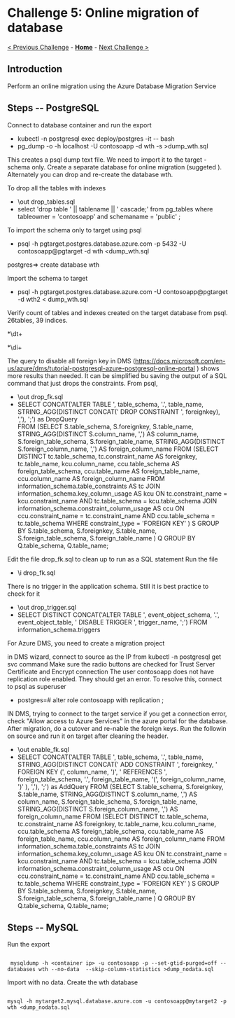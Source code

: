 # Challenge 5: Online migration of database

[< Previous Challenge](./04-offline-cutover-validation.md) - **[Home](../README.md)** - [Next Challenge >](./06-online-cutover-validation.md)

## Introduction

Perform an online migration using the Azure Database Migration Service

## Steps -- PostgreSQL

Connect to database container and run the export 

* kubectl -n postgresql exec deploy/postgres -it -- bash
* pg_dump -o -h localhost -U contosoapp -d wth -s >dump_wth.sql

This creates a psql dump text file. We need to import it to the target - schema only. Create a separate database for online migration (suggeted ). Alternately you can drop and re-create the database wth.

To drop all the tables with indexes

*  \out drop_tables.sql
*  select 'drop table ' || tablename || ' cascade;'  from pg_tables where tableowner = 'contosoapp' and schemaname = 'public' ;

To import the schema only to target using psql

* psql -h pgtarget.postgres.database.azure.com -p 5432 -U contosoapp@pgtarget  -d wth <dump_wth.sql

postgres=> create database wth

Import the schema to target

* psql -h pgtarget.postgres.database.azure.com -U contosoapp@pgtarget -d wth2 < dump_wth.sql

Verify count of tables and indexes created on the target database from psql. 26tables, 39 indices.

*\dt+

*\di+

The query to disable all foreign key in DMS  (https://docs.microsoft.com/en-us/azure/dms/tutorial-postgresql-azure-postgresql-online-portal )  shows more results than needed. It can be simplified bu saving the output of a SQL command that just drops the constraints. From psql,

* \out drop_fk.sql
* SELECT CONCAT('ALTER TABLE ', table_schema, '.', table_name, STRING_AGG(DISTINCT CONCAT(' DROP CONSTRAINT ', foreignkey), ','), ';') as DropQuery   
FROM
    (SELECT
    S.table_schema,
    S.foreignkey,
    S.table_name,
    STRING_AGG(DISTINCT S.column_name, ',') AS column_name,
    S.foreign_table_schema,
    S.foreign_table_name,
    STRING_AGG(DISTINCT S.foreign_column_name, ',') AS foreign_column_name
FROM
    (SELECT DISTINCT
    tc.table_schema,
    tc.constraint_name AS foreignkey,
    tc.table_name,
    kcu.column_name,
    ccu.table_schema AS foreign_table_schema,
    ccu.table_name AS foreign_table_name,
    ccu.column_name AS foreign_column_name
    FROM information_schema.table_constraints AS tc
    JOIN information_schema.key_column_usage AS kcu ON tc.constraint_name = kcu.constraint_name AND tc.table_schema = kcu.table_schema
    JOIN information_schema.constraint_column_usage AS ccu ON ccu.constraint_name = tc.constraint_name AND ccu.table_schema = tc.table_schema
WHERE constraint_type = 'FOREIGN KEY'
    ) S
    GROUP BY S.table_schema, S.foreignkey, S.table_name, S.foreign_table_schema, S.foreign_table_name
    ) Q
    GROUP BY Q.table_schema, Q.table_name;

Edit the file drop_fk.sql to clean up to run as a  SQL statement
Run the file

* \i  drop_fk.sql

There is no trigger in the application schema. Still it is best practice to check for it

* \out drop_trigger.sql
* SELECT DISTINCT CONCAT('ALTER TABLE ', event_object_schema, '.', event_object_table, ' DISABLE TRIGGER ', trigger_name, ';')
FROM information_schema.triggers

For Azure DMS,  you need to create a migration project

in DMS wizard, connect to source as the IP from kubectl -n postgresql get svc command
Make sure the radio buttons are checked for Trust Server Certificate and Encrypt connection
The user contosoapp does not have replication role enabled. They should get an error. To resolve this, connect to psql as superuser

* postgres=# alter role contosoapp with replication ;

IN DMS, trying to connect to the target service if you get a connection error, check "Allow access to Azure Services" in the azure portal for the database. After migration, do a cutover and re-nable the foreign keys. Run the followin on source and run it on target after cleaning the header.

* \out enable_fk.sql
* SELECT CONCAT('ALTER TABLE ', table_schema, '.', table_name, STRING_AGG(DISTINCT CONCAT(' ADD CONSTRAINT ', foreignkey, ' FOREIGN KEY (', column_name, ')', ' REFERENCES ', foreign_table_schema, '.', foreign_table_name, '(', foreign_column_name, ')' ), ','), ';') as AddQuery
FROM
    (SELECT
    S.table_schema,
    S.foreignkey,
    S.table_name,
    STRING_AGG(DISTINCT S.column_name, ',') AS column_name,
    S.foreign_table_schema,
    S.foreign_table_name,
    STRING_AGG(DISTINCT S.foreign_column_name, ',') AS foreign_column_name
FROM
    (SELECT DISTINCT
    tc.table_schema,
    tc.constraint_name AS foreignkey,
    tc.table_name,
    kcu.column_name,
    ccu.table_schema AS foreign_table_schema,
    ccu.table_name AS foreign_table_name,
    ccu.column_name AS foreign_column_name
    FROM information_schema.table_constraints AS tc
    JOIN information_schema.key_column_usage AS kcu ON tc.constraint_name = kcu.constraint_name AND tc.table_schema = kcu.table_schema
    JOIN information_schema.constraint_column_usage AS ccu ON ccu.constraint_name = tc.constraint_name AND ccu.table_schema = tc.table_schema
WHERE constraint_type = 'FOREIGN KEY'
    ) S
    GROUP BY S.table_schema, S.foreignkey, S.table_name, S.foreign_table_schema, S.foreign_table_name
    ) Q
    GROUP BY Q.table_schema, Q.table_name;



## Steps -- MySQL

Run the export 

```shell

 mysqldump -h <container ip> -u contosoapp -p --set-gtid-purged=off --databases wth --no-data  --skip-column-statistics >dump_nodata.sql

```

Import with no data. Create the wth database

```shell

mysql -h mytarget2.mysql.database.azure.com -u contosoapp@mytarget2 -p wth <dump_nodata.sql

```

